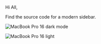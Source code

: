 Hi All,

Find the source code for a modern sidebar.

![MacBook Pro 16 dark mode](https://user-images.githubusercontent.com/16030875/155435200-d7d2258e-7b92-4b09-a89c-2c6cc4dd2d63.png)



![MacBook Pro 16 light](https://user-images.githubusercontent.com/16030875/155435214-09a4d108-a5ba-40ac-9bc9-6d6d255578df.png)
